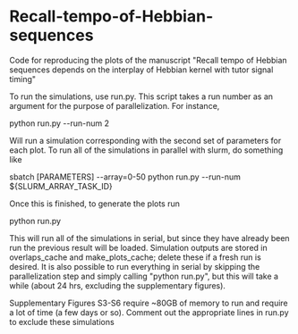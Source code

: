 # Recall-tempo-of-Hebbian-sequences
Code for reproducing the plots of the manuscript "Recall tempo of Hebbian sequences depends on the interplay of Hebbian kernel with tutor signal timing"

To run the simulations, use run.py. This script takes a run number as an argument for the purpose of parallelization. For instance,

python run.py --run-num 2

Will run a simulation corresponding with the second set of parameters for each plot. To run all of the simulations in parallel with slurm, do something like

sbatch [PARAMETERS] --array=0-50 python run.py --run-num ${SLURM_ARRAY_TASK_ID}

Once this is finished, to generate the plots run

python run.py

This will run all of the simulations in serial, but since they have already been run the previous result will be loaded. Simulation outputs are stored in overlaps_cache and make_plots_cache; delete these if a fresh run is desired. It is also possible to run everything in serial by skipping the parallelization step and simply calling "python run.py", but this will take a while (about 24 hrs, excluding the supplementary figures).

Supplementary Figures S3-S6 require ~80GB of memory to run and require a lot of time (a few days or so). Comment out the appropriate lines in run.py to exclude these simulations

